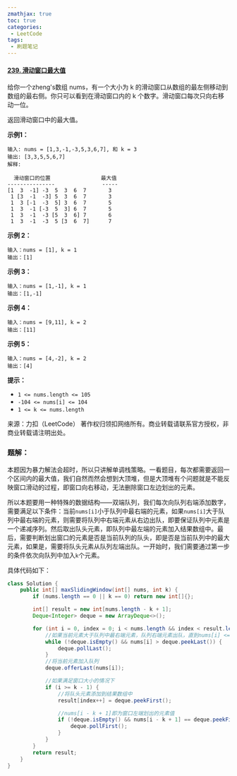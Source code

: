 ```yaml
---
zmathjax: true
toc: true
categories:
 - LeetCode
tags:
 - 刷题笔记
---
```


#### [239. 滑动窗口最大值](https://leetcode-cn.com/problems/sliding-window-maximum/)

给你一个zheng's数组 nums，有一个大小为 k 的滑动窗口从数组的最左侧移动到数组的最右侧。你只可以看到在滑动窗口内的 k 个数字。滑动窗口每次只向右移动一位。

返回滑动窗口中的最大值。

<!--more-->

**示例1：**

```
输入: nums = [1,3,-1,-3,5,3,6,7], 和 k = 3
输出: [3,3,5,5,6,7] 
解释: 

  滑动窗口的位置                最大值
---------------               -----
[1  3  -1] -3  5  3  6  7       3
 1 [3  -1  -3] 5  3  6  7       3
 1  3 [-1  -3  5] 3  6  7       5
 1  3  -1 [-3  5  3] 6  7       5
 1  3  -1  -3 [5  3  6] 7       6
 1  3  -1  -3  5 [3  6  7]      7
```

**示例 2：**

```
输入：nums = [1], k = 1
输出：[1]
```


**示例 3：**

```
输入：nums = [1,-1], k = 1
输出：[1,-1]
```


**示例 4：**

```
输入：nums = [9,11], k = 2
输出：[11]
```


**示例 5：**

```
输入：nums = [4,-2], k = 2
输出：[4]
```

**提示：**

- `1 <= nums.length <= 105`
- `-104 <= nums[i] <= 104`
- `1 <= k <= nums.length`

来源：力扣（LeetCode）
著作权归领扣网络所有。商业转载请联系官方授权，非商业转载请注明出处。

### 题解：

本题因为暴力解法会超时，所以只讲解单调栈策略。一看题目，每次都需要返回一个区间内的最大值，我们自然而然会想到大顶堆，但是大顶堆有个问题就是不能反映窗口滑动的过程，即窗口向右移动，无法删除窗口左边划出的元素。

所以本题要用一种特殊的数据结构——双端队列，我们每次向队列右端添加数字，需要满足以下条件：当前`nums[i]`小于队列中最右端的元素，如果`nums[i]`大于队列中最右端的元素，则需要将队列中右端元素从右边出队，即要保证队列中元素是一个递减序列。然后取出队头元素，即队列中最左端的元素加入结果数组中。最后，需要判断划出窗口的元素是否是当前队列的队头，即是否是当前队列中的最大元素，如果是，需要将队头元素从队列左端出队。一开始时，我们需要通过第一步的条件依次向队列中加入`k`个元素。

具体代码如下：

```java
class Solution {
    public int[] maxSlidingWindow(int[] nums, int k) {
        if (nums.length == 0 || k == 0) return new int[]{};

        int[] result = new int[nums.length - k + 1];
        Deque<Integer> deque = new ArrayDeque<>();

        for (int i = 0, index = 0; i < nums.length && index < result.length; i++) {
            //如果当前元素大于队列中最右端元素，队列右端元素出队，直到nums[i] <= deque.peekLast()
            while (!deque.isEmpty() && nums[i] > deque.peekLast()) {
                deque.pollLast();
            }
            //将当前元素加入队列
            deque.offerLast(nums[i]);

            //如果满足窗口大小的情况下
            if (i >= k - 1) {
                //将队头元素添加到结果数组中
                result[index++] = deque.peekFirst();

                //nums[i - k + 1]即为窗口左端划出的元素值
                if (!deque.isEmpty() && nums[i - k + 1] == deque.peekFirst()) {
                    deque.pollFirst();
                }
            }
        }
        return result;
    }
}
```

